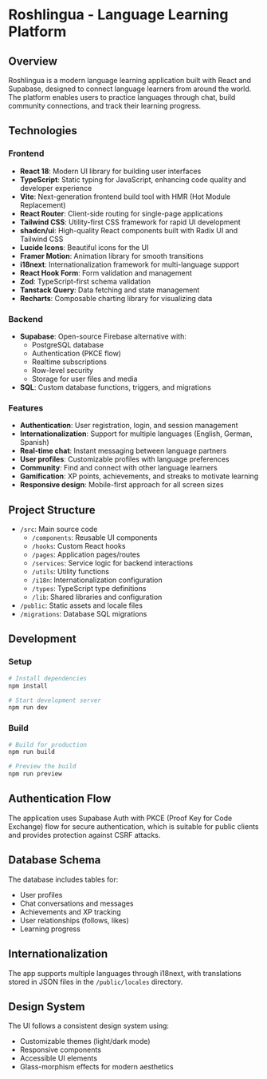 
# Roshlingua - Language Learning Platform

## Overview

Roshlingua is a modern language learning application built with React and Supabase, designed to connect language learners from around the world. The platform enables users to practice languages through chat, build community connections, and track their learning progress.

## Technologies

### Frontend
- **React 18**: Modern UI library for building user interfaces
- **TypeScript**: Static typing for JavaScript, enhancing code quality and developer experience
- **Vite**: Next-generation frontend build tool with HMR (Hot Module Replacement)
- **React Router**: Client-side routing for single-page applications
- **Tailwind CSS**: Utility-first CSS framework for rapid UI development
- **shadcn/ui**: High-quality React components built with Radix UI and Tailwind CSS
- **Lucide Icons**: Beautiful icons for the UI
- **Framer Motion**: Animation library for smooth transitions
- **i18next**: Internationalization framework for multi-language support
- **React Hook Form**: Form validation and management
- **Zod**: TypeScript-first schema validation
- **Tanstack Query**: Data fetching and state management
- **Recharts**: Composable charting library for visualizing data

### Backend
- **Supabase**: Open-source Firebase alternative with:
  - PostgreSQL database
  - Authentication (PKCE flow)
  - Realtime subscriptions
  - Row-level security
  - Storage for user files and media
- **SQL**: Custom database functions, triggers, and migrations

### Features
- **Authentication**: User registration, login, and session management
- **Internationalization**: Support for multiple languages (English, German, Spanish)
- **Real-time chat**: Instant messaging between language partners
- **User profiles**: Customizable profiles with language preferences
- **Community**: Find and connect with other language learners
- **Gamification**: XP points, achievements, and streaks to motivate learning
- **Responsive design**: Mobile-first approach for all screen sizes

## Project Structure

- `/src`: Main source code
  - `/components`: Reusable UI components
  - `/hooks`: Custom React hooks
  - `/pages`: Application pages/routes
  - `/services`: Service logic for backend interactions
  - `/utils`: Utility functions
  - `/i18n`: Internationalization configuration
  - `/types`: TypeScript type definitions
  - `/lib`: Shared libraries and configuration
- `/public`: Static assets and locale files
- `/migrations`: Database SQL migrations

## Development

### Setup
```bash
# Install dependencies
npm install

# Start development server
npm run dev
```

### Build
```bash
# Build for production
npm run build

# Preview the build
npm run preview
```

## Authentication Flow

The application uses Supabase Auth with PKCE (Proof Key for Code Exchange) flow for secure authentication, which is suitable for public clients and provides protection against CSRF attacks.

## Database Schema

The database includes tables for:
- User profiles
- Chat conversations and messages
- Achievements and XP tracking
- User relationships (follows, likes)
- Learning progress

## Internationalization

The app supports multiple languages through i18next, with translations stored in JSON files in the `/public/locales` directory.

## Design System

The UI follows a consistent design system using:
- Customizable themes (light/dark mode)
- Responsive components
- Accessible UI elements
- Glass-morphism effects for modern aesthetics


